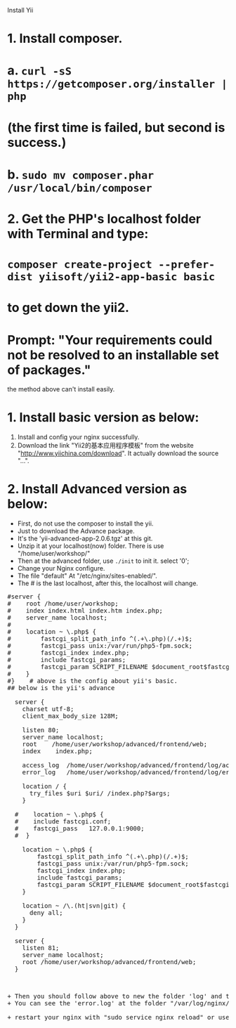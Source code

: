 Install Yii
# 1. Install composer.
# 	a. `curl -sS https://getcomposer.org/installer | php`
# (the first time is failed, but second is success.)
# 	b. `sudo mv composer.phar /usr/local/bin/composer`
# 2. Get the PHP's localhost folder with Terminal and type:
# 	`composer create-project --prefer-dist yiisoft/yii2-app-basic basic`
# 	to get down the yii2.
# 	Prompt: "Your requirements could not be resolved to an installable set of packages."


the method above can't install easily.

# 1. Install basic version as below:
1. Install and config your nginx successfully.
2. Download the link "Yii2的基本应用程序模板" from the website "http://www.yiichina.com/download".
	It actually download the source "...".

# 2. Install Advanced version as below:

+ First, do not use the composer to install the yii.
+ Just to download the Advance package.
+ It's the 'yii-advanced-app-2.0.6.tgz' at this git.
+ Unzip it at your localhost(now) folder. There is use "/home/user/workshop/"
+ Then at the advanced folder, use `./init` to init it. select '0';
+ Change your Nginx configure.
+ The file "default" At "/etc/nginx/sites-enabled/".
+ The # is the last localhost, after this, the localhost will change.

<pre>
#server {
#    root /home/user/workshop;
#    index index.html index.htm index.php;
#    server_name localhost;
#
#    location ~ \.php$ {
#        fastcgi_split_path_info ^(.+\.php)(/.+)$;
#        fastcgi_pass unix:/var/run/php5-fpm.sock;
#        fastcgi_index index.php;
#        include fastcgi_params;
#        fastcgi_param SCRIPT_FILENAME $document_root$fastcgi_script_name;
#    }
#}    # above is the config about yii's basic.
## below is the yii's advance

  server {
    charset utf-8;
    client_max_body_size 128M;

    listen 80;
    server_name localhost;
    root    /home/user/workshop/advanced/frontend/web;
    index    index.php;

    access_log  /home/user/workshop/advanced/frontend/log/access.log;
    error_log   /home/user/workshop/advanced/frontend/log/error.log;

    location / {
      try_files $uri $uri/ /index.php?$args;
    }

  #    location ~ \.php$ {
  #    include fastcgi.conf;
  #    fastcgi_pass   127.0.0.1:9000;
  #  }

    location ~ \.php$ {
        fastcgi_split_path_info ^(.+\.php)(/.+)$;
        fastcgi_pass unix:/var/run/php5-fpm.sock;
        fastcgi_index index.php;
        include fastcgi_params;
        fastcgi_param SCRIPT_FILENAME $document_root$fastcgi_script_name;
    }

    location ~ /\.(ht|svn|git) {
      deny all;
    }
  }

  server {
    listen 81;
    server_name localhost;
    root /home/user/workshop/advanced/frontend/web;
  }

<pre>

+ Then you should follow above to new the folder 'log' and the file 'access.log', 'error.log';
+ You can see the 'error.log' at the folder "/var/log/nginx/" to see what's error if there was.

+ restart your nginx with "sudo service nginx reload" or use "restart" instead "reload".
